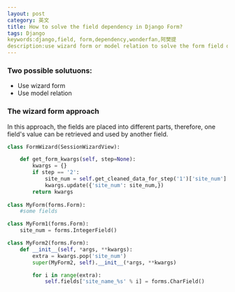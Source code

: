 ```yaml
---
layout: post
category: 英文
title: How to solve the field dependency in Django Form?
tags: Django
keywords:django,field, form,dependency,wonderfan,阿樊提
description:use wizard form or model relation to solve the form field dependency
---
```


### Two possible solutuons:

- Use wizard form
- Use model relation

### The wizard form approach

In this approach, the fields are placed into different parts, therefore, one field's value can be retrieved and used by another field. 

```python
class FormWizard(SessionWizardView):

    def get_form_kwargs(self, step=None):
        kwargs = {}
        if step == '2':
            site_num = self.get_cleaned_data_for_step('1')['site_num']
            kwargs.update({'site_num': site_num,})
        return kwargs 
        
class MyForm(forms.Form):
    #some fields

class MyForm1(forms.Form):
    site_num = forms.IntegerField()

class MyForm2(forms.Form):
    def __init__(self, *args, **kwargs):
        extra = kwargs.pop('site_num')
        super(MyForm2, self).__init__(*args, **kwargs)

        for i in range(extra):
            self.fields['site_name_%s' % i] = forms.CharField()        
```
